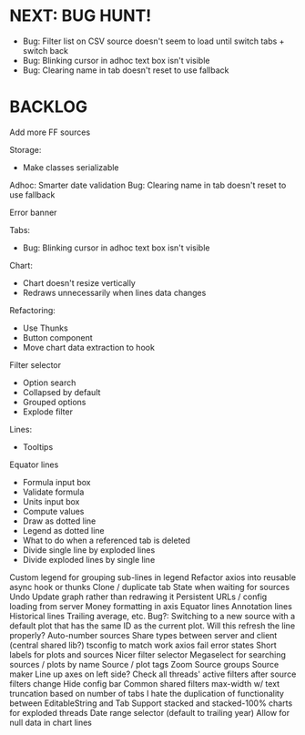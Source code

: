 # NEXT: BUG HUNT!
* Bug: Filter list on CSV source doesn't seem to load until switch tabs + switch back
* Bug: Blinking cursor in adhoc text box isn't visible
* Bug: Clearing name in tab doesn't reset to use fallback

# BACKLOG
Add more FF sources

Storage:
* Make classes serializable

Adhoc: Smarter date validation
Bug: Clearing name in tab doesn't reset to use fallback

Error banner

Tabs:
* Bug: Blinking cursor in adhoc text box isn't visible

Chart:
* Chart doesn't resize vertically
* Redraws unnecessarily when lines data changes

Refactoring:
* Use Thunks
* Button component
* Move chart data extraction to hook

Filter selector
* Option search
* Collapsed by default
* Grouped options
* Explode filter

Lines:
* Tooltips

Equator lines
* Formula input box
* Validate formula
* Units input box
* Compute values
* Draw as dotted line
* Legend as dotted line
* What to do when a referenced tab is deleted
* Divide single line by exploded lines
* Divide exploded lines by single line

Custom legend for grouping sub-lines in legend
Refactor axios into reusable async hook or thunks
Clone / duplicate tab
State when waiting for sources
Undo
Update graph rather than redrawing it
Persistent URLs / config loading from server
Money formatting in axis
Equator lines
Annotation lines
Historical lines
Trailing average, etc.
Bug?: Switching to a new source with a default plot that has the same ID as the current plot. Will this refresh the line properly?
Auto-number sources
Share types between server and client (central shared lib?)
tsconfig to match work
axios fail error states
Short labels for plots and sources
Nicer filter selector
Megaselect for searching sources / plots by name
Source / plot tags
Zoom
Source groups
Source maker
Line up axes on left side?
Check all threads' active filters after source filters change
Hide config bar
Common shared filters
max-width w/ text truncation based on number of tabs
I hate the duplication of functionality between EditableString and Tab
Support stacked and stacked-100% charts for exploded threads
Date range selector (default to trailing year)
Allow for null data in chart lines
